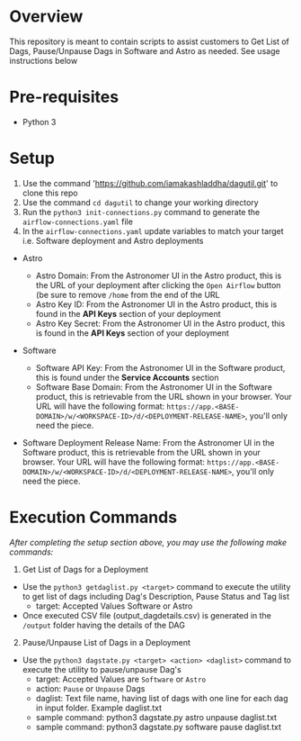 # Overview
This repository is meant to contain scripts to assist customers to Get List of Dags, Pause/Unpause Dags in Software and Astro as needed. See usage instructions below

# Pre-requisites
- Python 3

# Setup
  1. Use the command 'https://github.com/iamakashladdha/dagutil.git' to clone this repo
  2. Use the command `cd dagutil` to change your working directory
  3. Run the `python3 init-connections.py` command to generate the `airflow-connections.yaml` file
  4. In the `airflow-connections.yaml` update variables to match your target i.e. Software deployment and Astro deployments
 
  - Astro
    - Astro Domain: From the Astronomer UI in the Astro product, this is the URL of your deployment after clicking the `Open Airflow` button (be sure to remove `/home` from the end of the URL
    - Astro Key ID: From the Astronomer UI in the Astro product, this is found in the **API Keys** section of your deployment
    - Astro Key Secret: From the Astronomer UI in the Astro product, this is found in the **API Keys** section of your deployment
  
  - Software
    - Software API Key: From the Astronomer UI in the Software product, this is found under the **Service Accounts** section
    - Software Base Domain: From the Astronomer UI in the Software product, this is retrievable from the URL shown in your browser. Your URL will have the following format: `https://app.<BASE-DOMAIN>/w/<WORKSPACE-ID>/d/<DEPLOYMENT-RELEASE-NAME>`, you'll only need the <BASE-DOMAIN> piece.
  - Software Deployment Release Name: From the Astronomer UI in the Software product, this is retrievable from the URL shown in your browser. Your URL will have the following format: `https://app.<BASE-DOMAIN>/w/<WORKSPACE-ID>/d/<DEPLOYMENT-RELEASE-NAME>`,  you'll only need the <RELEASE-NAME> piece.

# Execution Commands
*After completing the setup section above, you may use the following make commands:*

1. Get List of Dags for a Deployment
- Use the `python3 getdaglist.py <target>` command to execute the utility to get list of dags including Dag's Description, Pause Status and Tag list
    - target: Accepted Values Software or Astro
- Once executed CSV file (output_dagdetails.csv) is generated in the `/output` folder having the details of the DAG

2. Pause/Unpause List of Dags in a Deployment
- Use the `python3 dagstate.py <target> <action> <daglist>` command to execute the utility to pause/unpause Dag's
    - target: Accepted Values are `Software` or `Astro`
    - action: `Pause` or `Unpause` Dags
    - daglist: Text file name, having list of dags with one line for each dag in input folder. Example daglist.txt
    - sample command: python3 dagstate.py astro unpause daglist.txt 
    - sample command: python3 dagstate.py software pause daglist.txt
